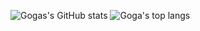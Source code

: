 ![Gogas's GitHub stats](https://github-readme-stats.vercel.app/api?username=ooow&count_private=true&include_all_commits=true&&custom_title=Goga&line_height=24&theme=dracula&hide_border=true&bg_color=ffffff00&show_icons=true&hide_rank=true&disable_animations=true)
![Goga's top langs](https://github-readme-stats.vercel.app/api/top-langs/?username=ooow&layout=compact&theme=dracula&hide_border=true&bg_color=ffffff00&hide_title=true&langs_count=10)
